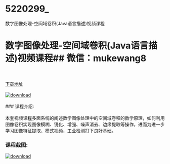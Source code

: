 # 5220299_
数字图像处理-空间域卷积(Java语言描述)视频课程
# 数字图像处理-空间域卷积(Java语言描述)视频课程## 微信：mukewang8
<br/></br>[下载地址](http://www.36tz.cn/article/5220299 "下载地址")
<br/></br>[![download](http://36tz.cn/muke_img/2021_07_1-6-300x174.png "下载地址")](http://www.36tz.cn/article/5220299 "下载地址")
<br/></br>### 课程介绍:<br/></br>本套视频课程多面系统的阐述数学图像处理中的空间域卷积的数学原理，如何利用图像卷积实现图像模糊、锐化、增强、噪声消去、边缘提取等操作，进而为进一步学习图像特征提取、模式视频，工业检测打下良好基础。

### 课程截图:
[![download](http://36tz.cn/muke_img/2021_07_2-7.png "下载地址")](http://www.36tz.cn/article/5220299 "下载地址")
